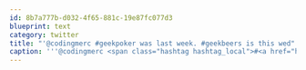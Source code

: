 ```yaml
---
id: 8b7a777b-d032-4f65-881c-19e87fc077d3
blueprint: text
category: twitter
title: "'@codingmerc #geekpoker was last week. #geekbeers is this wed"
caption: '''@codingmerc <span class="hashtag hashtag_local">#<a href="http://tweettemp.darylchymko.ca/?tag=geekpoker">geekpoker</a> was last week. <span class="hashtag hashtag_local">#<a href="http://tweettemp.darylchymko.ca/?tag=geekbeers">geekbeers</a> is this wed'
---
```

